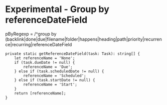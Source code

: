 # Experimental - Group by referenceDateField

pByRegexp =
        /^group by (backlink|done|due|filename|folder|happens|heading|path|priority|recurrence|recurring|referenceDateField

    private static getReferenceDateField(task: Task): string[] {
        let referenceName = 'None';
        if (task.dueDate != null) {
            referenceName = 'Due';
        } else if (task.scheduledDate != null) {
            referenceName = 'Scheduled';
        } else if (task.startDate != null) {
            referenceName = 'Start';
        }
        return [referenceName];
    }
